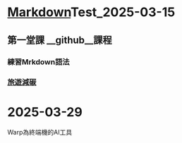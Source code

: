 # <ins>Markdown</ins>Test_2025-03-15
## 第一堂課 __github__課程
### 練習**Mrkdown**語法
### [旅遊減碳](./旅遊減碳)

# 2025-03-29
Warp為終端機的AI工具
